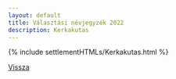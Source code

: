 ```yaml
---
layout: default
title: Választási névjegyzék 2022
description: Kerkakutas
---
```


{% include settlementHTMLs/Kerkakutas.html %}

[Vissza](../)